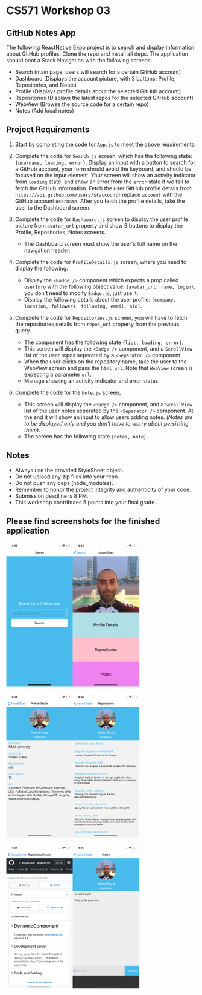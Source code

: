 # CS571 Workshop 03
## GitHub Notes App
The following ReactNative Expo project is to search and display information about GitHub profiles. Clone the repo and install all deps.
The application should boot a Stack Navigation with the following screens:
* Search (main page, users will search for a certain GitHub account)
* Dashboard (Displays the account picture, with 3 buttons: Profile, Repositories, and Notes)
* Profile (Displays profile details about the selected GitHub account)
* Repositories (Displays the latest repos for the selected GitHub account)
* WebView (Browse the source code for a certain repo)
* Notes (Add local notes)
  
## Project Requirements
1. Start by completing the code for `App.js` to meet the above requirements.
  
2. Complete the code for `Search.js` screen, which has the following state: `{username, loading, error}`, Display an input with a button to search for a GitHub account, your form should avoid the keyboard, and should be focused on the input element. Your screen will show an activity indicator from `loading` state, and show an error from the `error` state if we fail to fetch the GitHub information. Fetch the user GitHub profile details from `https://api.github.com/users/${account}` replace `account` with the GitHub account `username`. After you fetch the profile details, take the user to the Dashboard screen.
  
3. Complete the code for `Dashboard.js` screen to display the user profile picture from `avatar_url` property and show 3 buttons to display the Profile, Repositories, Notes screens. 
    * The Dashboard screen must show the user's full name on the navigation header.
  
4. Complete the code for `ProfileDetails.js` screen, where you need to display the following:
    * Display the `<Badge />` component which expects a prop called `userInfo` with the following object value: `{avatar_url, name, login}`, you don't need to modify `Badge.js`, just use it.
    * Display the following details about the user profile: `[company, location, followers, following, email, bio]`.  
  
5. Complete the code for `Repositories.js` screen, you will have to fetch the repositories details from `repos_url` property from the previous query.  
    * The component has the following state `{list, loading, error}`.
    * This screen will display the `<Badge />` component, and a `ScrollView` list of the user repos seperated by a `<Separator />` component. 
    * When the user clicks on the repository name, take the user to the WebView screen and pass the `html_url`. Note that `WebView` screen is expecting a parameter `url`.
    * Manage showing an activity indicator and error states.
  
6. Complete the code for the `Note.js` screen, 
    * This screen will display the `<Badge />` component, and a `ScrollView` list of the user notes seperated by the `<Separator />` component. At the end it will show an input to allow users adding notes. *(Notes are to be displayed only and you don't have to worry about persisting them)*. 
    * The screen has the following state `{notes, note}`.

## Notes  
* Always use the provided StyleSheet object.
* Do not upload any zip files into your repo.
* Do not push any deps (node_modules).
* Remember to honor the project integrity and authenticity of your code.
* Submission deadline is 8 PM.
* This workshop contributes 5 points into your final grade.
    
## Please find screenshots for the finished application  

<img src="./screenshots/search.png" width="35%" /><img src="./screenshots/dashboard.png" width="35%" />  
  
<img src="./screenshots/profile.png" width="35%" /><img src="./screenshots/repos.png" width="35%" />  
  
<img src="./screenshots/webview.png" width="35%" /><img src="./screenshots/notes.png" width="35%" />
